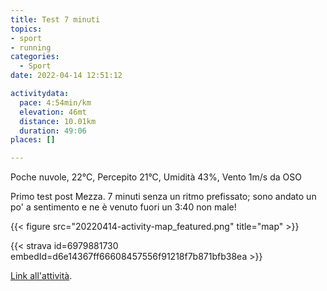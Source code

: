 ```yaml
---
title: Test 7 minuti
topics:
- sport
- running
categories: 
  - Sport
date: 2022-04-14 12:51:12

activitydata:
  pace: 4:54min/km
  elevation: 46mt
  distance: 10.01km
  duration: 49:06
places: []

---
```


Poche nuvole, 22°C, Percepito 21°C, Umidità 43%, Vento 1m/s da OSO

<!--more-->

Primo test post Mezza.
7 minuti senza un ritmo prefissato; sono andato un po' a sentimento e ne è venuto fuori un 3:40 non male!

{{<  figure src="20220414-activity-map_featured.png" title="map" >}}

{{< strava id=6979881730 embedId=d6e14367ff66608457556f91218f7b871bfb38ea >}}

[Link all'attività](https://strava.com/activities/6979881730).
